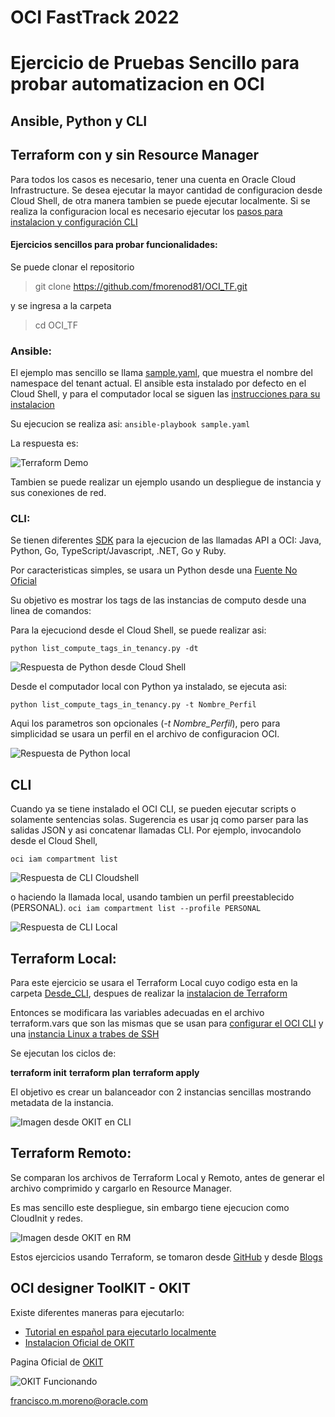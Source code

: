 # OCI FastTrack 2022
# Ejercicio de Pruebas Sencillo para probar automatizacion en OCI
## Ansible, Python y CLI
## Terraform con y sin Resource Manager

Para todos los casos es necesario, tener una cuenta en Oracle Cloud Infrastructure. Se desea ejecutar la mayor cantidad de configuracion desde Cloud Shell, de otra manera tambien se puede ejecutar localmente. Si se realiza la configuracion local es necesario ejecutar los [pasos para instalacion y configuración CLI](https://docs.oracle.com/es-ww/iaas/Content/API/SDKDocs/cliinstall.htm)


#### Ejercicios sencillos para probar funcionalidades:

Se puede clonar el repositorio

> git clone https://github.com/fmorenod81/OCI_TF.git

y se ingresa a la carpeta

> cd OCI_TF

### Ansible: 

El ejemplo mas sencillo se llama [sample.yaml](./Ansible/sample.yaml), que muestra el nombre del namespace del tenant actual. El ansible esta instalado por defecto en el Cloud Shell, y para el computador local se siguen las [instrucciones para su instalacion](https://docs.ansible.com/ansible/latest/installation_guide/intro_installation.html)

Su ejecucion se realiza asi:
```ansible-playbook sample.yaml```

La respuesta es:

![Terraform Demo](./Imagenes/Respuesta_Ansible.png)

Tambien se puede realizar un ejemplo usando un despliegue de instancia y sus conexiones de red.


### CLI:

Se tienen diferentes [SDK](https://docs.oracle.com/en-us/iaas/Content/API/Concepts/sdks.htm) para la ejecucion de las llamadas API a OCI: Java, Python, Go, TypeScript/Javascript, .NET, Go y Ruby.

Por caracteristicas simples, se usara un Python desde una [Fuente No Oficial](https://github.com/adizohar/list_resources_in_tenancy)


Su objetivo es mostrar los tags de las instancias de computo desde una linea de comandos:

Para la ejecuciond desde el Cloud Shell, se puede realizar asi:

```python list_compute_tags_in_tenancy.py -dt```

![Respuesta de Python desde Cloud Shell](./Imagenes/Respuesta_Python_CloudShell.png)

Desde el computador local con Python ya instalado, se ejecuta asi:

```python list_compute_tags_in_tenancy.py -t Nombre_Perfil```

Aqui los parametros son opcionales (*-t Nombre_Perfil*), pero para simplicidad se usara un perfil en el archivo de configuracion OCI.

![Respuesta de Python local](./Imagenes/Respuesta_Python_Local.png)

## CLI

Cuando ya se tiene instalado el OCI CLI, se pueden ejecutar scripts o solamente sentencias solas. Sugerencia es usar jq como parser para las salidas JSON y asi concatenar llamadas CLI.
Por ejemplo, invocandolo desde el Cloud Shell,

```oci iam compartment list```

![Respuesta de CLI Cloudshell](./Imagenes/Respuesta_CLI_CloudShell.png)

o haciendo la llamada local, usando tambien un perfil preestablecido (PERSONAL).
```oci iam compartment list --profile PERSONAL```

![Respuesta de CLI Local](./Imagenes/Respuesta_CLI_Local.png)

## Terraform Local:

Para este ejercicio se usara el Terraform Local cuyo codigo esta en la carpeta [Desde_CLI](./Desde_CLI/), despues de realizar la [instalacion de Terraform](https://learn.hashicorp.com/tutorials/terraform/install-cli)

Entonces se modificara las variables adecuadas en el archivo terraform.vars que son las mismas que se usan para [configurar el OCI CLI](https://docs.oracle.com/es-ww/iaas/Content/API/SDKDocs/cliinstall.htm) y una [instancia Linux a trabes de SSH](https://docs.oracle.com/en-us/iaas/Content/GSG/Tasks/testingconnection.htm)

Se ejecutan los ciclos de:

**terraform init**
**terraform plan**
**terraform apply**

El objetivo es crear un balanceador con 2 instancias sencillas mostrando metadata de la instancia.

![Imagen desde OKIT en CLI](./Imagenes/okit_Desde_CLI.png)

## Terraform Remoto:

Se comparan los archivos de Terraform Local y Remoto, antes de generar el archivo comprimido y cargarlo en Resource Manager.

Es mas sencillo este despliegue, sin embargo tiene ejecucion como CloudInit y redes.

![Imagen desde OKIT en RM](./Imagenes/okit_Desde_RM.png)

Estos ejercicios usando Terraform, se tomaron desde [GitHub](https://github.com/oracle/terraform-provider-oci/blob/master/examples/always_free/main.tf) y desde [Blogs](http://www.brokedba.com/2020/07/terraform-for-dummies-launch-instance.html)


## OCI designer ToolKIT - OKIT

Existe diferentes maneras para ejecutarlo:

- [Tutorial en español para ejecutarlo localmente](https://www.itsimplenow.com/como-instalar-oracle-okit-designer-linux-windows/#creando-archivo-de-configuraci%C3%B3n-de-okit-y-la-llave-ssh-para-conectarnos-a-la-api-de-oci)
- [Instalacion Oficial de OKIT](https://github.com/oracle/oci-designer-toolkit/blob/master/documentation/Installation.md#install-on-oci-instance)

Pagina Oficial de [OKIT](https://github.com/oracle/oci-designer-toolkit)


![OKIT Funcionando](./Imagenes/okit.png)

francisco.m.moreno@oracle.com